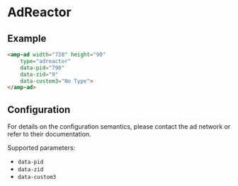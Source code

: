 <!---
Copyright 2015 The AMP HTML Authors. All Rights Reserved.

Licensed under the Apache License, Version 2.0 (the "License");
you may not use this file except in compliance with the License.
You may obtain a copy of the License at

      http://www.apache.org/licenses/LICENSE-2.0

Unless required by applicable law or agreed to in writing, software
distributed under the License is distributed on an "AS-IS" BASIS,
WITHOUT WARRANTIES OR CONDITIONS OF ANY KIND, either express or implied.
See the License for the specific language governing permissions and
limitations under the License.
-->

# AdReactor

## Example

```html
<amp-ad width="728" height="90"
    type="adreactor"
    data-pid="790"
    data-zid="9"
    data-custom3="No Type">
</amp-ad>
```

## Configuration

For details on the configuration semantics, please contact the ad network or refer to their documentation. 

Supported parameters:

- `data-pid`
- `data-zid`
- `data-custom3`

